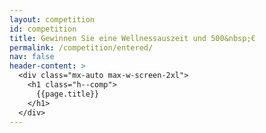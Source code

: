 ```yaml
---
layout: competition
id: competition
title: Gewinnen Sie eine Wellnessauszeit und 500&nbsp;€
permalink: /competition/entered/
nav: false
header-content: >
  <div class="mx-auto max-w-screen-2xl">
    <h1 class="h--comp">
      {{page.title}}
    </h1>
  </div>
---
```

